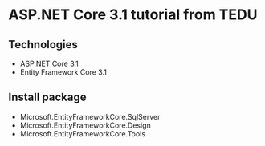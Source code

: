 # ASP.NET Core 3.1 tutorial from TEDU
## Technologies
- ASP.NET Core 3.1
- Entity Framework Core 3.1
## Install package
- Microsoft.EntityFrameworkCore.SqlServer
- Microsoft.EntityFrameworkCore.Design
- Microsoft.EntityFrameworkCore.Tools
